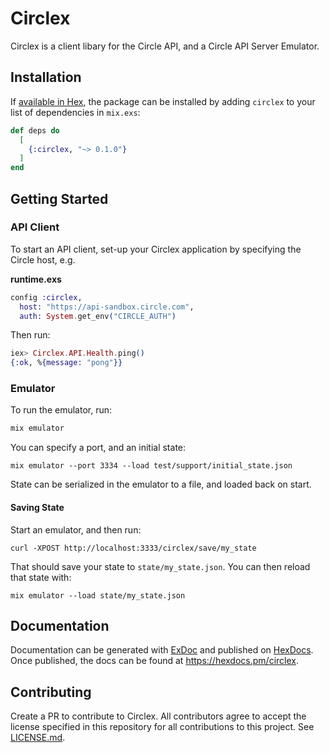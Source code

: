 # Circlex

Circlex is a client libary for the Circle API, and a Circle API Server Emulator.

## Installation

If [available in Hex](https://hex.pm/docs/publish), the package can be installed
by adding `circlex` to your list of dependencies in `mix.exs`:

```elixir
def deps do
  [
    {:circlex, "~> 0.1.0"}
  ]
end
```

## Getting Started

### API Client

To start an API client, set-up your Circlex application by specifying the Circle host, e.g.

**runtime.exs**

```elixir
config :circlex,
  host: "https://api-sandbox.circle.com",
  auth: System.get_env("CIRCLE_AUTH")
```

Then run:

```elixir
iex> Circlex.API.Health.ping()
{:ok, %{message: "pong"}}
```

### Emulator

To run the emulator, run:

```sh
mix emulator
```

You can specify a port, and an initial state:

```
mix emulator --port 3334 --load test/support/initial_state.json
```

State can be serialized in the emulator to a file, and loaded back on start.

#### Saving State

Start an emulator, and then run:

```
curl -XPOST http://localhost:3333/circlex/save/my_state
```

That should save your state to `state/my_state.json`. You can then reload that state with:

```
mix emulator --load state/my_state.json
```

## Documentation

Documentation can be generated with [ExDoc](https://github.com/elixir-lang/ex_doc)
and published on [HexDocs](https://hexdocs.pm). Once published, the docs can
be found at <https://hexdocs.pm/circlex>.

## Contributing

Create a PR to contribute to Circlex. All contributors agree to accept the license specified in this repository for all contributions to this project. See [LICENSE.md](/LICENSE.md).
